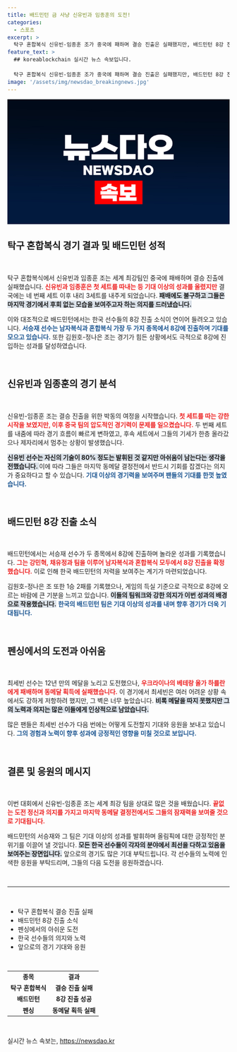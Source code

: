 ```yaml
---
title: 배드민턴 금 사냥 신유빈과 임종훈의 도전!
categories:
  - 스포츠
excerpt: >
  탁구 혼합복식 신유빈-임종훈 조가 중국에 패하며 결승 진출은 실패했지만, 배드민턴 8강 진출 소식이 희망을 안겨줍니다. 과연 메달의 사냥꾼들은 어떤 성과를 거둘까요?
feature_text: >
  ## koreablockchain 실시간 뉴스 속보입니다.

  탁구 혼합복식 신유빈-임종훈 조가 중국에 패하며 결승 진출은 실패했지만, 배드민턴 8강 진출 소식이 희망을 안겨줍니다. 과연 메달의 사냥꾼들은 어떤 성과를 거둘까요?
image: '/assets/img/newsdao_breakingnews.jpg'
---
```


<p><img src="/assets/img/newsdao_breakingnews.jpg" alt="koreablockchain 속보" /></p>

<h2 data-ke-size="size26">탁구 혼합복식 경기 결과 및 배드민턴 성적</h2>

<p data-ke-size="size16">&nbsp;</p>

<p>탁구 혼합복식에서 신유빈과 임종훈 조는 세계 최강팀인 중국에 패배하며 결승 진출에 실패했습니다. <b><span style="color: #ee2323;">신유빈과 임종훈은 첫 세트를 따내는 등 기대 이상의 성과를 올렸지만</span></b> 결국에는 네 번째 세트 이후 내리 3세트를 내주게 되었습니다. <b><span style="background-color: #21538527;">패배에도 불구하고 그들은 마지막 경기에서 후회 없는 모습을 보여주고자 하는 의지를 드러냈습니다.</span></b></p>

<p>이와 대조적으로 배드민턴에서는 한국 선수들의 8강 진출 소식이 연이어 들려오고 있습니다. <b><span style="color: #1a5490;">서승재 선수는 남자복식과 혼합복식 가장 두 가지 종목에서 8강에 진출하며 기대를 모으고 있습니다.</span></b> 또한 김원호-정나은 조는 경기가 힘든 상황에서도 극적으로 8강에 진입하는 성과를 달성하였습니다. </p>

<p data-ke-size="size16">&nbsp;</p>

<h2 data-ke-size="size26">신유빈과 임종훈의 경기 분석</h2>

<p data-ke-size="size16">&nbsp;</p>

<p>신유빈-임종훈 조는 결승 진출을 위한 박동의 여정을 시작했습니다. <b><span style="color: #ee2323;">첫 세트를 따는 강한 시작을 보였지만, 이후 중국 팀의 압도적인 경기력이 문제를 일으켰습니다.</span></b> 두 번째 세트를 내줌에 따라 경기 흐름이 빠르게 변하였고, 후속 세트에서 그들의 기세가 한층 올라갔으나 제자리에서 멈추는 상황이 발생했습니다.</p>

<p><b><span style="background-color: #21538527;">신유빈 선수는 자신의 기술이 80% 정도는 발휘된 것 같지만 아쉬움이 남는다는 생각을 전했습니다. </span></b> 이에 따라 그들은 마지막 동메달 결정전에서 반드시 기회를 잡겠다는 의지가 중요하다고 할 수 있습니다. <b><span style="color: #1a5490;">기대 이상의 경기력을 보여주며 팬들의 기대를 한껏 높였습니다.</span></b></p>

<p data-ke-size="size16">&nbsp;</p>

<h2 data-ke-size="size26">배드민턴 8강 진출 소식</h2>

<p data-ke-size="size16">&nbsp;</p>

<p>배드민턴에서는 서승재 선수가 두 종목에서 8강에 진출하며 놀라운 성과를 기록했습니다. <b><span style="color: #ee2323;">그는 강민혁, 채유정과 팀을 이루어 남자복식과 혼합복식 모두에서 8강 진출을 확정했습니다.</span></b> 이로 인해 한국 배드민턴의 저력을 보여주는 계기가 마련되었습니다.</p>

<p>김원호-정나은 조 또한 1승 2패를 기록했으나, 게임의 득실 기준으로 극적으로 8강에 오르는 바람에 큰 기분을 느끼고 있습니다. <b><span style="background-color: #21538527;">이들의 팀워크와 강한 의지가 이번 성과의 배경으로 작용했습니다.</span></b> <b><span style="color: #1a5490;">한국의 배드민턴 팀은 기대 이상의 성과를 내며 향후 경기가 더욱 기대됩니다.</span></b></p>

<p data-ke-size="size16">&nbsp;</p>

<h2 data-ke-size="size26">펜싱에서의 도전과 아쉬움</h2>

<p data-ke-size="size16">&nbsp;</p>

<p>최세빈 선수는 12년 만의 메달을 노리고 도전했으나, <b><span style="color: #ee2323;">우크라이나의 베테랑 올가 하를란에게 패배하며 동메달 획득에 실패했습니다.</span></b> 이 경기에서 최세빈은 여러 어려운 상황 속에서도 강하게 저항하려 했지만, 그 벽은 너무 높았습니다. <b><span style="background-color: #21538527;">비록 메달을 따지 못했지만 그의 노력과 의지는 많은 이들에게 인상적으로 남았습니다.</span></b></p>

<p>많은 팬들은 최세빈 선수가 다음 번에는 어떻게 도전할지 기대와 응원을 보내고 있습니다. <b><span style="color: #1a5490;">그의 경험과 노력이 향후 성과에 긍정적인 영향을 미칠 것으로 보입니다.</span></b></p>

<p data-ke-size="size16">&nbsp;</p>

<h2 data-ke-size="size26">결론 및 응원의 메시지</h2>

<p data-ke-size="size16">&nbsp;</p>

<p>이번 대회에서 신유빈-임종훈 조는 세계 최강 팀을 상대로 많은 것을 배웠습니다. <b><span style="color: #ee2323;">끝없는 도전 정신과 의지를 가지고 마지막 동메달 결정전에서도 그들의 잠재력을 보여줄 것으로 기대됩니다.</span></b></p>

<p>배드민턴의 서승재와 그 팀은 기대 이상의 성과를 발휘하며 올림픽에 대한 긍정적인 분위기를 이끌어 낼 것입니다. <b><span style="background-color: #21538527;">모든 한국 선수들이 각자의 분야에서 최선을 다하고 있음을 보여주는 장면입니다.</span></b> 앞으로의 경기도 많은 기대 부탁드립니다. 각 선수들의 노력에 인색한 응원을 부탁드리며, 그들의 다음 도전을 응원하겠습니다. </p>

<p data-ke-size="size16">&nbsp;</p>

<hr />

<p data-ke-size="size16">&nbsp;</p>

<ul>
    <li>탁구 혼합복식 결승 진출 실패</li>
    <li>배드민턴 8강 진출 소식</li>
    <li>펜싱에서의 아쉬운 도전</li>
    <li>한국 선수들의 의지와 노력</li>
    <li>앞으로의 경기 기대와 응원</li>
</ul>

<p data-ke-size="size16">&nbsp;</p>

<table style="width: 100%;">
    <tr>
        <td style="text-align: center; height: 17px;"><b>종목</b></td>
        <td style="text-align: center; height: 17px;"><b>결과</b></td>
    </tr>
    <tr>
        <td style="text-align: center; height: 17px;"><b>탁구 혼합복식</b></td>
        <td style="text-align: center; height: 17px;"><b>결승 진출 실패</b></td>
    </tr>
    <tr>
        <td style="text-align: center; height: 17px;"><b>배드민턴</b></td>
        <td style="text-align: center; height: 17px;"><b>8강 진출 성공</b></td>
    </tr>
    <tr>
        <td style="text-align: center; height: 17px;"><b>펜싱</b></td>
        <td style="text-align: center; height: 17px;"><b>동메달 획득 실패</b></td>
    </tr>
</table>

<p data-ke-size="size16">&nbsp;</p>
실시간 뉴스 속보는, <a href="https://newsdao.kr" rel="dofollow">https://newsdao.kr</a>


